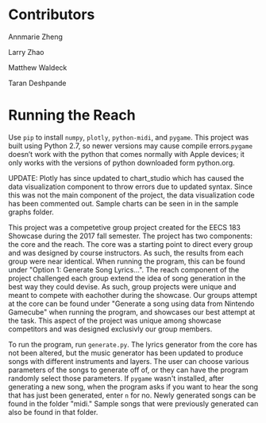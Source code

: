 # Contributors 
Annmarie Zheng

Larry Zhao

Matthew Waldeck

Taran Deshpande

# Running the Reach
Use ```pip``` to install ```numpy```, ```plotly```, ```python-midi```, and ```pygame```. This project was built using Python 2.7, so newer versions may cause compile errors.```pygame``` doesn’t work with the python that comes normally with Apple devices; it only works with the versions of python downloaded form python.org. 

UPDATE: Plotly has since updated to chart_studio which has caused the data visualization component to throw errors due to updated syntax. Since this was not the main component of the project, the data visualization code has been commented out. Sample charts can be seen in in the sample graphs folder. 

This project was a competetive group project created for the EECS 183 Showcase during the 2017 fall semester. The project has two components: the core and the reach. The core was a starting point to direct every group and was designed by course instructors. As such, the results from each group were near identical. When running the program, this can be found under "Option 1: Generate Song Lyrics...". The reach component of the project challenged each group extend the idea of song generation in the best way they could devise. As such, group projects were unique and meant to compete with eachother during the showcase.  Our groups attempt at the core can be found under "Generate a song using data from Nintendo Gamecube" when running the program, and showcases our best attempt at the task. This aspect of the project was unique among showcase competitors and was designed exclusivly our group members. 

To run the program, run ```generate.py```. The lyrics generator from the core has not been altered, but the music generator has been updated to produce songs with different instruments and layers. The user can choose various parameters of the songs to generate off of, or they can have the program randomly select those parameters. If ```pygame``` wasn't installed, after generating a new song, when the program asks if you want to hear the song that has just been generated, enter ```n``` for no. Newly generated songs can be found in the folder "midi." Sample songs that were previously generated can also be found in that folder.


